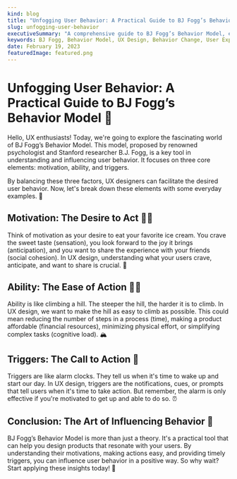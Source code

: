 ```yaml
---
kind: blog
title: "Unfogging User Behavior: A Practical Guide to BJ Fogg’s Behavior Model 🌈"
slug: unfogging-user-behavior
executiveSummary: "A comprehensive guide to BJ Fogg’s Behavior Model, explained with everyday examples for a clear understanding."
keywords: BJ Fogg, Behavior Model, UX Design, Behavior Change, User Experience, Motivation, Ability, Triggers
date: February 19, 2023
featuredImage: featured.png
---
```


# Unfogging User Behavior: A Practical Guide to BJ Fogg’s Behavior Model 🌈

Hello, UX enthusiasts! Today, we're going to explore the fascinating world of BJ Fogg’s Behavior Model. This model, proposed by renowned psychologist and Stanford researcher B.J. Fogg, is a key tool in understanding and influencing user behavior. It focuses on three core elements: motivation, ability, and triggers.

By balancing these three factors, UX designers can facilitate the desired user behavior. Now, let's break down these elements with some everyday examples. 🚀

## Motivation: The Desire to Act 🏃‍♀️

Think of motivation as your desire to eat your favorite ice cream. You crave the sweet taste (sensation), you look forward to the joy it brings (anticipation), and you want to share the experience with your friends (social cohesion). In UX design, understanding what your users crave, anticipate, and want to share is crucial. 🍦

## Ability: The Ease of Action 🧗‍♂️

Ability is like climbing a hill. The steeper the hill, the harder it is to climb. In UX design, we want to make the hill as easy to climb as possible. This could mean reducing the number of steps in a process (time), making a product affordable (financial resources), minimizing physical effort, or simplifying complex tasks (cognitive load). 🏔️

## Triggers: The Call to Action 📣

Triggers are like alarm clocks. They tell us when it's time to wake up and start our day. In UX design, triggers are the notifications, cues, or prompts that tell users when it's time to take action. But remember, the alarm is only effective if you're motivated to get up and able to do so. ⏰


## Conclusion: The Art of Influencing Behavior 🎨

BJ Fogg’s Behavior Model is more than just a theory. It's a practical tool that can help you design products that resonate with your users. By understanding their motivations, making actions easy, and providing timely triggers, you can influence user behavior in a positive way. So why wait? Start applying these insights today! 🌟

